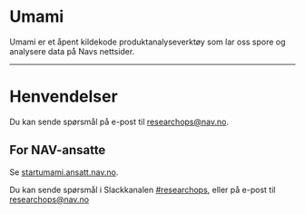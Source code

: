 Umami
=====

Umami er et åpent kildekode produktanalyseverktøy som lar oss spore og analysere data på Navs nettsider.

---

# Henvendelser

Du kan sende spørsmål på e-post til [researchops@nav.no](mailto:researchops@nav.no).

## For NAV-ansatte

Se [startumami.ansatt.nav.no](https://startumami.ansatt.nav.no/).

Du kan sende spørsmål i Slackkanalen [#researchops](https://nav-it.slack.com/archives/C02UGFS2J4B), eller på e-post til [researchops@nav.no](mailto:researchops@nav.no)
